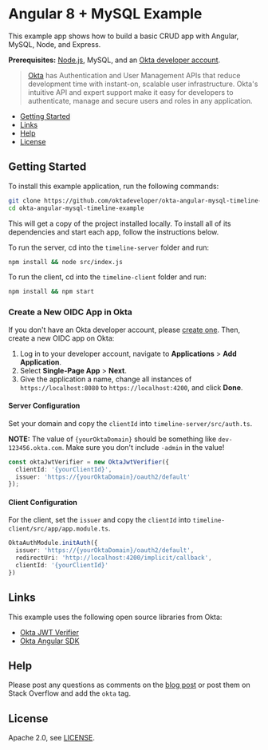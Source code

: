 # Angular 8 + MySQL Example

This example app shows how to build a basic CRUD app with Angular, MySQL, Node, and Express.

**Prerequisites:** [Node.js](https://nodejs.org/), MySQL, and an [Okta developer account](https://developer.okta.com/signup/).

> [Okta](https://developer.okta.com/) has Authentication and User Management APIs that reduce development time with instant-on, scalable user infrastructure. Okta's intuitive API and expert support make it easy for developers to authenticate, manage and secure users and roles in any application.

* [Getting Started](#getting-started)
* [Links](#links)
* [Help](#help)
* [License](#license)

## Getting Started

To install this example application, run the following commands:

```bash
git clone https://github.com/oktadeveloper/okta-angular-mysql-timeline-example.git
cd okta-angular-mysql-timeline-example
```

This will get a copy of the project installed locally. To install all of its dependencies and start each app, follow the instructions below.

To run the server, cd into the `timeline-server` folder and run:

```bash
npm install && node src/index.js
```

To run the client, cd into the `timeline-client` folder and run:

```bash
npm install && npm start
```

### Create a New OIDC App in Okta

If you don't have an Okta developer account, please [create one](https://developer.okta.com/signup/). Then, create a new OIDC app on Okta:

1. Log in to your developer account, navigate to **Applications** > **Add Application**.
3. Select **Single-Page App** > **Next**.
4. Give the application a name, change all instances of `https://localhost:8080` to `https://localhost:4200`, and click **Done**.

#### Server Configuration

Set your domain and copy the `clientId` into `timeline-server/src/auth.ts`.

**NOTE:** The value of `{yourOktaDomain}` should be something like `dev-123456.okta.com`. Make sure you don't include `-admin` in the value!

```typescript
const oktaJwtVerifier = new OktaJwtVerifier({
  clientId: '{yourClientId}',
  issuer: 'https://{yourOktaDomain}/oauth2/default'
});
```

#### Client Configuration

For the client, set the `issuer` and copy the `clientId` into `timeline-client/src/app/app.module.ts`.

```typescript
OktaAuthModule.initAuth({
  issuer: 'https://{yourOktaDomain}/oauth2/default',
  redirectUri: 'http://localhost:4200/implicit/callback',
  clientId: '{yourClientId}'
})
```

## Links

This example uses the following open source libraries from Okta:

* [Okta JWT Verifier](https://github.com/okta/okta-oidc-js/tree/master/packages/jwt-verifier#readme)
* [Okta Angular SDK](https://github.com/okta/okta-oidc-js/tree/master/packages/okta-angular#readme)

## Help

Please post any questions as comments on the [blog post](https://developer.okta.com/blog/2019/08/16/angular-mysql-express) or post them on Stack Overflow and add the `okta` tag.

## License

Apache 2.0, see [LICENSE](LICENSE).
